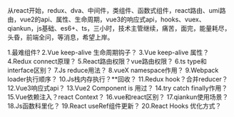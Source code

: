 从react开始，redux、dva、中间件，类组件、函数式组件，react路由、umi路由，vue2的api、属性、生命周期，vue3的响应式api，hooks、vuex、qiankun，js基础、es6+、ts，三小时，技术主管继续，痛苦，面完，能量耗尽，头昏，前端全问，等消息，希望上岸。

1.最难组件?
2.Vue keep-alive 生命周期钩子？
3.Vue keep-alive 属性？
4.Redux connect原理？
5.React路由权限？vue路由权限？
6.ts type和interface区别？
7.Js reduce用法？
8.vueX namespace作用？
9.Webpack loader执行顺序？
10.Js栈内存执行？**回收？
11.Redux hook？合并reducer？
12.Vue3响应式api？
13.Vue2 Component is 用过？
14.try catch finally作用？
15.Vue依赖注入？react Context？
16.vue和react区别？
17.qiankun使用场景？
18.Js函数科里化？
19.React useRef组件更新？
20.React Hooks 优化方式？